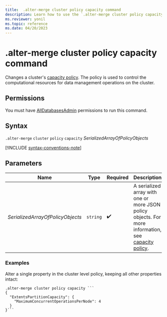 ```yaml
---
title:  .alter-merge cluster policy capacity command
description: Learn how to use the `.alter-merge cluster policy capacity` command to turn on or turn off a cluster's capacity policy.
ms.reviewer: yonil
ms.topic: reference
ms.date: 04/20/2023
---
```

# .alter-merge cluster policy capacity command

Changes a cluster's [capacity policy](capacity-policy.md). The policy is used to control the computational resources for data management operations on the cluster.

## Permissions

You must have [AllDatabasesAdmin](../access-control/role-based-access-control.md) permissions to run this command.

## Syntax

`.alter-merge` `cluster` `policy` `capacity` *SerializedArrayOfPolicyObjects*

[!INCLUDE [syntax-conventions-note](../includes/syntax-conventions-note.md)]

## Parameters

|Name|Type|Required|Description|
|--|--|--|--|
|*SerializedArrayOfPolicyObjects*| `string` | :heavy_check_mark:|A serialized array with one or more JSON policy objects. For more information, see [capacity policy](capacity-policy.md).|

### Examples

Alter a single property in the cluster level policy, keeping all other properties intact:

```kusto
.alter-merge cluster policy capacity ```
{
  "ExtentsPartitionCapacity": {
    "MaximumConcurrentOperationsPerNode": 4
  }
}```
```
